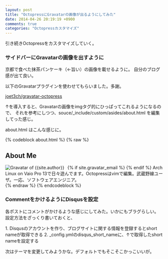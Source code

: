 ```yaml
---
layout: post
title: "OctopressにGravatarの画像が出るようにしてみた"
date: 2014-04-26 20:19:19 +0900
comments: true
categories: "Octopressカスタマイズ"
---
```


引き続きOctopressをカスタマイズしていく。

### サイドバーにGravatarの画像を出すように

京都で食べた抹茶パンケーキ（←旨い）の画像を載せるように。
自分のブログ感が出て良い。

以下のGravatarプラグインを使わせてもらいました。多謝。

[joet3ch/gravatar-octopress](https://github.com/joet3ch/gravatar-octopress)

↑を導入すると、Gravatarの画像をimgタグ的にひっぱってこれるようになるので、
それを参考にしつつ、souce/_include/custom/asides/about.html を編集してった感じ。

about.html はこんな感じに。

{% codeblock about.html %}
{% raw %}
<section>
  <h1>About Me</h1>
  {% if site.gravatar_email %}
    <img src="{% gravatar_image %}" alt="Gravatar of {{site.author}}" title="Gravatar of {{ site.author }}" align="left" style="margin-right:10px;" />
  {% endif %}
  Arch Linux on Vaio Pro 13で日々遊んでます。Octopressはvimで編集。武蔵野線ユーザ。一応、ソフトウェアエンジニア。
  <br clear="left">
</section>
{% endraw %}
{% endcodeblock %}

### CommentをかけるようにDisqusを設定

各ポストにコメントがかけるような感じにしてみた。いかにもブラグらしい。<br>
設定方法をざっくり書いておくと、

<span>
1. Disqusのアカウントを作り、ブログサイトに関する情報を登録するとshort nameが取得できる
2. _config.ymlのdisqus_short_nameに、↑で取得したshort nameを設定する
</span>


次はテーマを変更してみようかな。デフォルトでもそこそこかっこいいが。

